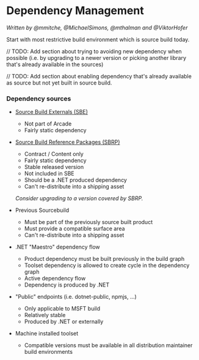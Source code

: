 # Dependency Management
_Written by @mmitche, @MichaelSimons, @mthalman and @ViktorHofer_

Start with most restrictive build environment which is source build today.

// TODO: Add section about trying to avoiding new dependency when possible (i.e. by upgrading to a newer version or picking another library that's already available in the sources)

// TODO: Add section about enabling dependency that's already available as source but not yet built in source build. 

### Dependency sources
- [Source Build Externals (SBE)](https://github.com/dotnet/source-build-externals)

  * Not part of Arcade
  * Fairly static dependency

- [Source Build Reference Packages (SBRP)](https://github.com/dotnet/source-build-reference-packages)

  * Contract / Content only
  * Fairly static dependency
  * Stable released version
  * Not included in SBE
  * Should be a .NET produced dependency
  * Can't re-distribute into a shipping asset

  _Consider upgrading to a version covered by SBRP._

- Previous Sourcebuild

  * Must be part of the previously source built product
  * Must provide a compatible surface area
  * Can't re-distribute into a shipping asset

- .NET "Maestro" dependency flow

  * Product dependency must be built previously in the build graph
  * Toolset dependency is allowed to create cycle in the dependency graph
  * Active dependency flow
  * Dependency is produced by .NET

- "Public" endpoints (i.e. dotnet-public, npmjs, ...)

  * Only applicable to MSFT build
  * Relatively stable
  * Produced by .NET or externally

- Machine installed toolset

  * Compatible versions must be available in all distribution maintainer build environments
